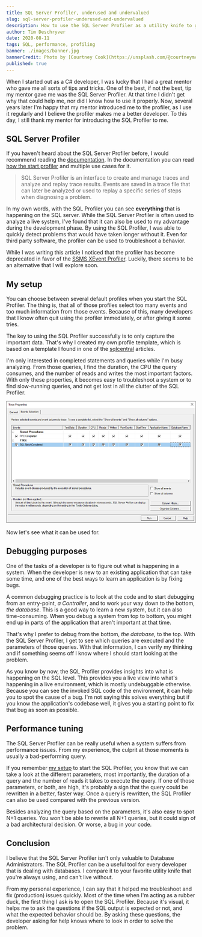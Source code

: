 ```yaml
---
title: SQL Server Profiler, underused and undervalued
slug: sql-server-profiler-underused-and-undervalued
description: How to use the SQL Server Profiler as a utility knife to get a better understanding of your system.
author: Tim Deschryver
date: 2020-08-11
tags: SQL, performance, profiling
banner: ./images/banner.jpg
bannerCredit: Photo by [Courtney Cook](https://unsplash.com/@courtneymcook) on [Unsplash](https://unsplash.com)
published: true
---
```


When I started out as a C# developer, I was lucky that I had a great mentor who gave me all sorts of tips and tricks.
One of the best, if not the best, tip my mentor gave me was the SQL Server Profiler.
At that time I didn't get why that could help me, nor did I know how to use it properly.
Now, several years later I'm happy that my mentor introduced me to the profiler, as I use it regularly and I believe the profiler makes me a better developer. To this day, I still thank my mentor for introducing the SQL Profiler to me.

## SQL Server Profiler

If you haven't heard about the SQL Server Profiler before, I would recommend reading the [documentation](https://docs.microsoft.com/en-us/sql/tools/sql-server-profiler/sql-server-profiler). In the documentation you can read [how the start profiler](https://docs.microsoft.com/en-us/sql/tools/sql-server-profiler/start-sql-server-profiler?view=sql-server-ver15) and multiple use cases for it.

> SQL Server Profiler is an interface to create and manage traces and analyze and replay trace results. Events are saved in a trace file that can later be analyzed or used to replay a specific series of steps when diagnosing a problem.

In my own words, with the SQL Profiler you can see **everything** that is happening on the SQL server.
While the SQL Server Profiler is often used to analyze a live system, I've found that it can also be used to my advantage during the development phase.
By using the SQL Profiler, I was able to quickly detect problems that would have taken longer without it.
Even for third party software, the profiler can be used to troubleshoot a behavior.

While I was writing this article I noticed that the profiler has become deprecated in favor of the [SSMS XEvent Profiler](https://docs.microsoft.com/en-us/sql/relational-databases/extended-events/use-the-ssms-xe-profiler?view=sql-server-ver15).
Luckily, there seems to be an alternative that I will explore soon.

## My setup

You can choose between several default profiles when you start the SQL Profiler.
The thing is, that all of those profiles select too many events and too much information from those events.
Because of this, many developers that I know often quit using the profiler immediately, or after giving it some tries.

The key to using the SQL Profiler successfully is to only capture the important data.
That's why I created my own profile template, which is based on a template I found in one of the [sqlcentral](https://www.sqlservercentral.com/) articles.

I'm only interested in completed statements and queries while I'm busy analyzing.
From those queries, I find the duration, the CPU the query consumes, and the number of reads and writes the most important factors.
With only these properties, it becomes easy to troubleshoot a system or to find slow-running queries, and not get lost in all the clutter of the SQL Profiler.

![My custom template to only include important events and columns](./images/trace-properties.png)

Now let's see what it can be used for.

## Debugging purposes

One of the tasks of a developer is to figure out what is happening in a system.
When the developer is new to an existing application that can take some time, and one of the best ways to learn an application is by fixing bugs.

A common debugging practice is to look at the code and to start debugging from an entry-point, _a Controller_, and to work your way down to the bottom, _the database_. This is a good way to learn a new system, but it can also time-consuming. When you debug a system from top to bottom, you might end up in parts of the application that aren't important at that time.

That's why I prefer to debug from the bottom, _the database_, to the top.
With the SQL Server Profiler, I get to see which queries are executed and the parameters of those queries.
With that information, I can verify my thinking and if something seems off I know where I should start looking at the problem.

As you know by now, the SQL Profiler provides insights into what is happening on the SQL level.
This provides you a live view into what's happening in a live environment, which is mostly undebuggable otherwise.
Because you can see the invoked SQL code of the environment, it can help you to spot the cause of a bug.
I'm not saying this solves everything but if you know the application's codebase well, it gives you a starting point to fix that bug as soon as possible.

## Performance tuning

The SQL Server Profiler can be really useful when a system suffers from performance issues.
From my experience, the culprit at those moments is usually a bad-performing query.

If you remember [my setup](#my-setup) to start the SQL Profiler, you know that we can take a look at the different parameters, most importantly, the duration of a query and the number of reads it takes to execute the query.
If one of those parameters, or both, are high, it's probably a sign that the query could be rewritten in a better, faster way.
Once a query is rewritten, the SQL Profiler can also be used compared with the previous version.

Besides analyzing the query based on the parameters, it's also easy to spot N+1 queries.
You won't be able to rewrite all N+1 queries, but it could sign of a bad architectural decision.
Or worse, a bug in your code.

## Conclusion

I believe that the SQL Server Profiler isn't only valuable to Database Administrators.
The SQL Profiler can be a useful tool for every developer that is dealing with databases.
I compare it to your favorite utility knife that you're always using, and can't live without.

From my personal experience, I can say that it helped me troubleshoot and fix (production) issues quickly.
Most of the time when I'm acting as a rubber duck, the first thing I ask is to open the SQL Profiler.
Because it's visual, it helps me to ask the questions if the SQL output is expected or not, and what the expected behavior should be.
By asking these questions, the developer asking for help knows where to look in order to solve the problem.

